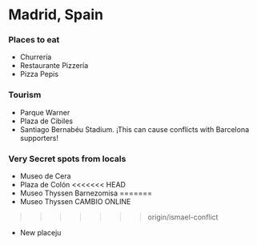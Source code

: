 # Madrid, Spain

### Places to eat
- Churrería
- Restaurante Pizzería
- Pizza Pepis

### Tourism
- Parque Warner
- Plaza de Cibiles
- Santiago Bernabéu Stadium. ¡This can cause conflicts with Barcelona supporters!

### Very Secret spots from locals
- Museo de Cera
- Plaza de Colón
<<<<<<< HEAD
- Museo Thyssen Barnezomisa
=======
- Museo Thyssen CAMBIO ONLINE
>>>>>>> origin/ismael-conflict
- New placeju
